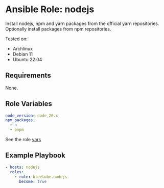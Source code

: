 # Ansible Role: nodejs

Install nodejs, npm and yarn packages from the official yarn repositories. Optionally install packages from npm repositories.

Tested on:

* Archlinux
* Debian 11
* Ubuntu 22.04

## Requirements

None.

## Role Variables

```yaml
node_version: node_20.x
npm_packages:
  - n
  - pnpm
```

See the role [vars](vars/main.yml)

## Example Playbook

```yaml
- hosts: nodejs
  roles:
    - role: bleetube.nodejs
      become: true
```